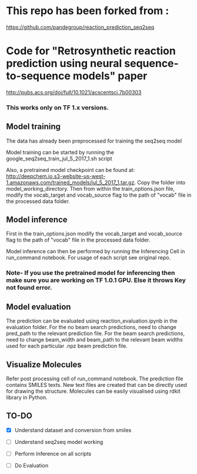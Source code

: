 # This repo has been forked from :
https://github.com/pandegroup/reaction_prediction_seq2seq

# Code for "Retrosynthetic reaction prediction using neural sequence-to-sequence models" paper
http://pubs.acs.org/doi/full/10.1021/acscentsci.7b00303

### This works only on TF 1.x versions.

## Model training
The data has already been preprocessed for training the seq2seq model

Model training can be started by running the google_seq2seq_train_jul_5_2017_1.sh script

Also, a pretrained model checkpoint can be found at: http://deepchem.io.s3-website-us-west-1.amazonaws.com/trained_models/jul_5_2017_1.tar.gz. Copy the folder into model_working_directory. Then from within the train_options.json file, modify the vocab_target and vocab_source flag to the path of "vocab" file in the processed data folder.

## Model inference
First in the train_options.json modify the vocab_target and vocab_source flag to the path of "vocab" file in the processed data folder.

Model inference can then be performed by running the Inferencing Cell in run_command notebook.
For usage of each script see original repo.

### Note- If you use the pretrained model for inferencing then make sure you are working on TF 1.0.1 GPU. Else it throws Key not found error.

## Model evaluation
The prediction can be evaluated using reaction_evaluation.ipynb in the evaluation folder. For the no beam search predictions, need to change pred_path to the relevant prediction file. For the beam search predictions, need to change beam_width and beam_path to the relevant beam widths used for each particular .npz beam prediction file. 

## Visualize Molecules

Refer post processing cell of run_command notebook.
The prediction file contains SMILES texts. New text files are created that can be directly used for drawing the structure. Molecules can be easily visualised using rdkit library in Python.

## TO-DO
- [x] Understand dataset and conversion from smiles
- [ ] Understand seq2seq model working
- [ ] Perform Inference on all scripts
- [ ] Do Evaluation

